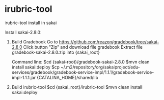 irubric-tool
============

irubric-tool install in sakai

Install sakai-2.8.0:
1. Build Gradebook
	Go to https://github.com/reazon/gradebook/tree/sakai-2.8.0
	Click button "Zip" and download file gradebook
	Extract file gradebook-sakai-2.8.0.zip into {sakai_root}
	
	Command line:
	$cd {sakai-root}/gradebook-sakai-2.8.0
	$mvn clean install sakai:deploy
	$cp ~/.m2/repository/org/sakaiproject/edu-services/gradebook/gradebook-service-impl/1.1.1/gradebook-service-impl-1.1.1.jar {CATALINA_HOME}/shared/lib


2. Build irubric-tool
	$cd {sakai_root}/irubric-tool
	$mvn clean install sakai:deploy


